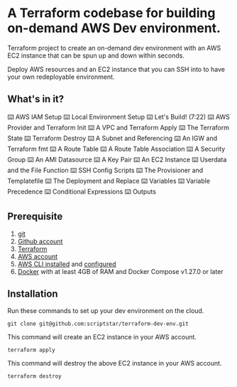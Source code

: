 # A Terraform codebase for building on-demand AWS Dev environment.

Terraform project to create an on-demand dev environment with an AWS EC2 instance that can be spun up and down within seconds.

Deploy AWS resources and an EC2 instance that you can SSH into to have your own redeployable environment.

## What's in it?

⌨️ AWS IAM Setup
⌨️ Local Environment Setup
⌨️ Let's Build! (7:22)
⌨️ AWS Provider and Terraform Init
⌨️ A VPC and Terraform Apply
⌨️ The Terraform State
⌨️ Terraform Destroy
⌨️ A Subnet and Referencing
⌨️ An IGW and Terraform fmt
⌨️ A Route Table
⌨️ A Route Table Association
⌨️ A Security Group
⌨️ An AMI Datasource
⌨️ A Key Pair
⌨️ An EC2 Instance
⌨️ Userdata and the File Function
⌨️ SSH Config Scripts
⌨️ The Provisioner and Templatefile
⌨️ The Deployment and Replace
⌨️ Variables
⌨️ Variable Precedence
⌨️ Conditional Expressions
⌨️ Outputs

## Prerequisite
1. [git](https://git-scm.com/book/en/v2/Getting-Started-Installing-Git)
2. [Github account](https://github.com/)
3. [Terraform](https://learn.hashicorp.com/tutorials/terraform/install-cli)
4. [AWS account](https://aws.amazon.com/)
5. [AWS CLI installed](https://docs.aws.amazon.com/cli/latest/userguide/install-cliv2.html) and [configured](https://docs.aws.amazon.com/cli/latest/userguide/cli-chap-configure.html)
6. [Docker](https://docs.docker.com/engine/install/) with at least 4GB of RAM and Docker Compose v1.27.0 or later

## Installation

Run these commands to set up your dev environment on the cloud.

```
git clone git@github.com:scriptstar/terraform-dev-env.git
```

This command will create an EC2 instance in your AWS account.

```
terraform apply
```

This command will destroy the above EC2 instance in your AWS account.

```
terraform destroy
```